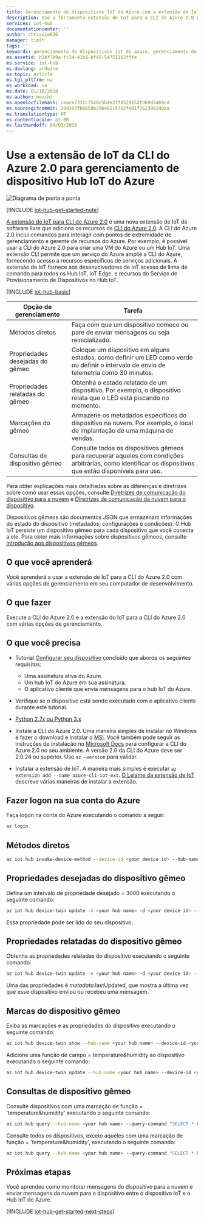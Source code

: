 ```yaml
---
title: Gerenciamento de dispositivos IoT do Azure com a extensão de IoT para a CLI do Azure 2.0 | Microsoft Docs
description: Use a ferramenta extensão de IoT para a CLI do Azure 2.0 para o gerenciamento de dispositivos Hub IoT do Azure, que contam com métodos Diretos e as opções de gerenciamento de propriedades desejadas do Gêmeo.
services: iot-hub
documentationcenter: ''
author: chrissie926
manager: timlt
tags: ''
keywords: gerenciamento de dispositivos iot do azure, gerenciamento de dispositivos hub iot do azure, iot de gerenciamento de dispositivos, gerenciamento de dispositivos hub iot
ms.assetid: b34f799a-fc14-41b9-bf45-54751163fffe
ms.service: iot-hub
ms.devlang: arduino
ms.topic: article
ms.tgt_pltfrm: na
ms.workload: na
ms.date: 01/16/2018
ms.author: menchi
ms.openlocfilehash: ceace7331c7548c5b4e27f8529152fd69d5469cd
ms.sourcegitcommit: 20d103fb8658b29b48115782fe01f76239b240aa
ms.translationtype: HT
ms.contentlocale: pt-BR
ms.lasthandoff: 04/03/2018
---
```

# <a name="use-the-iot-extension-for-azure-cli-20-for-azure-iot-hub-device-management"></a>Use a extensão de IoT da CLI do Azure 2.0 para gerenciamento de dispositivo Hub IoT do Azure

![Diagrama de ponta a ponta](media/iot-hub-get-started-e2e-diagram/2.png)

[!INCLUDE [iot-hub-get-started-note](../../includes/iot-hub-get-started-note.md)]

[A extensão de IoT para CLI do Azure 2.0](https://github.com/Azure/azure-iot-cli-extension) é uma nova extensão de IoT de software livre que adiciona os recursos da [CLI do Azure 2.0](https://docs.microsoft.com/en-us/cli/azure/overview?view=azure-cli-latest). A CLI do Azure 2.0 inclui comandos para interagir com pontos de extremidade de gerenciamento e gerente de recursos do Azure. Por exemplo, é possível usar a CLI do Azure 2.0 para criar uma VM do Azure ou um Hub IoT. Uma extensão CLI permite que um serviço do Azure amplie a CLI do Azure, fornecendo acesso a recursos específicos de serviços adicionais. A extensão de IoT fornece aos desenvolvedores de IoT acesso de linha de comando para todos os Hub IoT, IoT Edge, e recursos do Serviço de Provisionamento de Dispositivos no Hub IoT.

[!INCLUDE [iot-hub-basic](../../includes/iot-hub-basic-whole.md)]

| Opção de gerenciamento          | Tarefa                                                                                                                            |
|----------------------------|---------------------------------------------------------------------------------------------------------------------------------|
| Métodos diretos             | Faça com que um dispositivo comece ou pare de enviar mensagens ou seja reinicializado.                                        |
| Propriedades desejadas do gêmeo    | Coloque um dispositivo em alguns estados, como definir um LED como verde ou definir o intervalo de envio de telemetria como 30 minutos.         |
| Propriedades relatadas do gêmeo   | Obtenha o estado relatado de um dispositivo. Por exemplo, o dispositivo relata que o LED está piscando no momento.                                    |
| Marcações do gêmeo                  | Armazene os metadados específicos do dispositivo na nuvem. Por exemplo, o local de implantação de uma máquina de vendas.                         |
| Consultas de dispositivo gêmeo        | Consulte todos os dispositivos gêmeos para recuperar aqueles com condições arbitrárias, como identificar os dispositivos que estão disponíveis para uso. |

Para obter explicações mais detalhadas sobre as diferenças e diretrizes sobre como usar essas opções, consulte [Diretrizes de comunicação do dispositivo para a nuvem](iot-hub-devguide-d2c-guidance.md) e [Diretrizes de comunicação da nuvem para o dispositivo](iot-hub-devguide-c2d-guidance.md).

Dispositivos gêmeos são documentos JSON que armazenam informações do estado do dispositivo (metadados, configurações e condições). O Hub IoT persiste um dispositivo gêmeo para cada dispositivo que você conecta a ele. Para obter mais informações sobre dispositivos gêmeos, consulte [Introdução aos dispositivos gêmeos](iot-hub-node-node-twin-getstarted.md).

## <a name="what-you-learn"></a>O que você aprenderá

Você aprenderá a usar a extensão de IoT para a CLI do Azure 2.0 com várias opções de gerenciamento em seu computador de desenvolvimento.

## <a name="what-you-do"></a>O que fazer

Execute a CLI do Azure 2.0 e a extensão do IoT para a CLI do Azure 2.0 com várias opções de gerenciamento.

## <a name="what-you-need"></a>O que você precisa

- Tutorial [Configurar seu dispositivo](iot-hub-raspberry-pi-kit-node-get-started.md) concluído que aborda os seguintes requisitos:
  - Uma assinatura ativa do Azure.
  - Um hub IoT do Azure em sua assinatura.
  - O aplicativo cliente que envia mensagens para o hub IoT do Azure.

- Verifique se o dispositivo está sendo executado com o aplicativo cliente durante este tutorial.

- [Python 2.7x ou Python 3.x](https://www.python.org/downloads/)

- Instale a CLI do Azure 2.0. Uma maneira simples de instalar no Windows é fazer o download e instalar o [MSI](https://aka.ms/InstallAzureCliWindows). Você também pode seguir as instruções de instalação no [Microsoft Docs](https://docs.microsoft.com/en-us/cli/azure/install-azure-cli?view=azure-cli-latest) para configurar a CLI do Azure 2.0 no seu ambiente. A versão 2.0 da CLI do Azure deve ser 2.0.24 ou superior. Use `az –version` para validar. 

- Instalar a extensão de IoT. A maneira mais simples é executar `az extension add --name azure-cli-iot-ext`. [O Leiame da extensão de IoT](https://github.com/Azure/azure-iot-cli-extension/blob/master/README.md) descreve várias maneiras de instalar a extensão.


## <a name="log-in-to-your-azure-account"></a>Fazer logon na sua conta do Azure

Faça logon na conta do Azure executando o comando a seguir:

```bash
az login
```

## <a name="direct-methods"></a>Métodos diretos

```bash
az iot hub invoke-device-method --device-id <your device id> --hub-name <your hub name> --method-name <the method name> --method-payload <the method payload>
```

## <a name="device-twin-desired-properties"></a>Propriedades desejadas do dispositivo gêmeo

Defina um intervalo de propriedade desejado = 3000 executando o seguinte comando:

```bash
az iot hub device-twin update -n <your hub name> -d <your device id> --set properties.desired.interval = 3000
```

Essa propriedade pode ser lido do seu dispositivo.

## <a name="device-twin-reported-properties"></a>Propriedades relatadas do dispositivo gêmeo

Obtenha as propriedades relatadas do dispositivo executando o seguinte comando:

```bash
az iot hub device-twin update -n <your hub name> -d <your device id> --set properties.reported.interval = 3000
```

Uma das propriedades é $metadata.$lastUpdated, que mostra a última vez que esse dispositivo enviou ou recebeu uma mensagem.

## <a name="device-twin-tags"></a>Marcas do dispositivo gêmeo

Exiba as marcações e as propriedades do dispositivo executando o seguinte comando:

```bash
az iot hub device-twin show --hub-name <your hub name> --device-id <your device id>
```

Adicione uma função de campo = temperature&humidity ao dispositivo executando o seguinte comando:

```bash
az iot hub device-twin update --hub-name <your hub name> --device-id <your device id> --set tags = '{"role":"temperature&humidity"}}'
```

## <a name="device-twin-queries"></a>Consultas de dispositivo gêmeo

Consulte dispositivos com uma marcação de função = 'temperature&humidity' executando o seguinte comando:

```bash
az iot hub query --hub-name <your hub name> --query-command "SELECT * FROM devices WHERE tags.role = 'temperature&humidity'"
```

Consulte todos os dispositivos, exceto aqueles com uma marcação de função = 'temperature&humidity', executando o seguinte comando:

```bash
az iot hub query --hub-name <your hub name> --query-command "SELECT * FROM devices WHERE tags.role != 'temperature&humidity'"
```

## <a name="next-steps"></a>Próximas etapas

Você aprendeu como monitorar mensagens do dispositivo para a nuvem e enviar mensagens da nuvem para o dispositivo entre o dispositivo IoT e o Hub IoT do Azure.

[!INCLUDE [iot-hub-get-started-next-steps](../../includes/iot-hub-get-started-next-steps.md)]